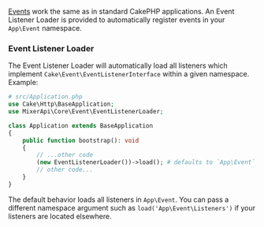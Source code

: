 [Events](https://book.cakephp.org/4/en/core-libraries/events.html) work the same as in standard CakePHP applications. An Event Listener Loader is provided to automatically
register events in your `App\Event` namespace.

### Event Listener Loader

The Event Listener Loader will automatically load all listeners which implement `Cake\Event\EventListenerInterface`
within a given namespace. Example:

```php
# src/Application.php
use Cake\Http\BaseApplication;
use MixerApi\Core\Event\EventListenerLoader;

class Application extends BaseApplication
{
    public function bootstrap(): void
    {
        // ...other code
        (new EventListenerLoader())->load(); # defaults to `App\Event`
        // other code...
    }
}
```

The default behavior loads all listeners in `App\Event`. You can pass a different namespace argument
such as `load('App\Event\Listeners')` if your listeners are located elsewhere.
